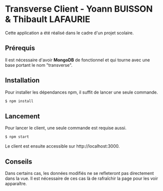 # Transverse Client - Yoann BUISSON & Thibault LAFAURIE
Cette application a été réalisé dans le cadre d'un projet scolaire.


## Prérequis

Il est nécessaire d'avoir **MongoDB** de fonctionnel et qui tourne avec une base portant le nom "transverse".

## Installation 

Pour installer les dépendances npm, il suffit de lancer une seule commande.
```sh
$ npm install
```

## Lancement

Pour lancer le client, une seule commande est requise aussi.
```sh
$ npm start
```

Le client est ensuite accessible sur http://localhost:3000.


## Conseils

Dans certains cas, les données modifiés ne se refleteront pas directement dans la vue.
Il est nécessaire de ces cas là de rafraîchir la page pour les voir apparaître.
